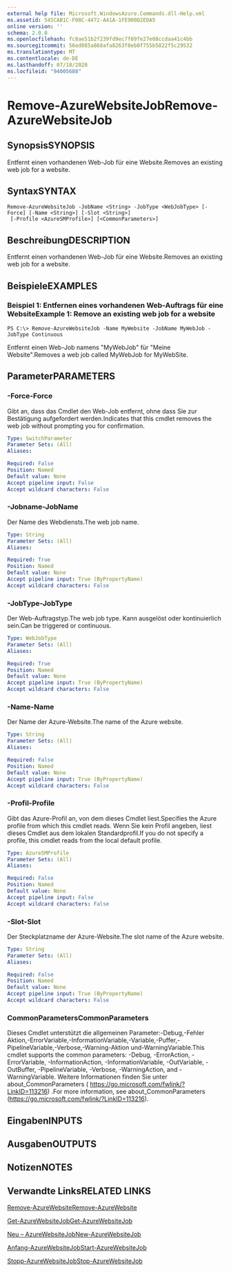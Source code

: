 ```yaml
---
external help file: Microsoft.WindowsAzure.Commands.dll-Help.xml
ms.assetid: 545CAB1C-F08C-4472-A41A-1FE900D2EDA5
online version: ''
schema: 2.0.0
ms.openlocfilehash: fc8ae51b2f239fd9ec7f09fe27e08ccdaa41c4bb
ms.sourcegitcommit: 56ed085a868afa8263f8eb0f755b5822f5c29532
ms.translationtype: MT
ms.contentlocale: de-DE
ms.lasthandoff: 07/18/2020
ms.locfileid: "94005688"
---
```

# <span data-ttu-id="05c77-101">Remove-AzureWebsiteJob</span><span class="sxs-lookup"><span data-stu-id="05c77-101">Remove-AzureWebsiteJob</span></span>

## <span data-ttu-id="05c77-102">Synopsis</span><span class="sxs-lookup"><span data-stu-id="05c77-102">SYNOPSIS</span></span>
<span data-ttu-id="05c77-103">Entfernt einen vorhandenen Web-Job für eine Website.</span><span class="sxs-lookup"><span data-stu-id="05c77-103">Removes an existing web job for a website.</span></span>

## <span data-ttu-id="05c77-104">Syntax</span><span class="sxs-lookup"><span data-stu-id="05c77-104">SYNTAX</span></span>

```
Remove-AzureWebsiteJob -JobName <String> -JobType <WebJobType> [-Force] [-Name <String>] [-Slot <String>]
 [-Profile <AzureSMProfile>] [<CommonParameters>]
```

## <span data-ttu-id="05c77-105">Beschreibung</span><span class="sxs-lookup"><span data-stu-id="05c77-105">DESCRIPTION</span></span>
<span data-ttu-id="05c77-106">Entfernt einen vorhandenen Web-Job für eine Website.</span><span class="sxs-lookup"><span data-stu-id="05c77-106">Removes an existing web job for a website.</span></span>

## <span data-ttu-id="05c77-107">Beispiele</span><span class="sxs-lookup"><span data-stu-id="05c77-107">EXAMPLES</span></span>

### <span data-ttu-id="05c77-108">Beispiel 1: Entfernen eines vorhandenen Web-Auftrags für eine Website</span><span class="sxs-lookup"><span data-stu-id="05c77-108">Example 1: Remove an existing web job for a website</span></span>
```
PS C:\> Remove-AzureWebsiteJob -Name MyWebsite -JobName MyWebJob -JobType Continuous
```

<span data-ttu-id="05c77-109">Entfernt einen Web-Job namens "MyWebJob" für "Meine Website".</span><span class="sxs-lookup"><span data-stu-id="05c77-109">Removes a web job called MyWebJob for MyWebSite.</span></span>

## <span data-ttu-id="05c77-110">Parameter</span><span class="sxs-lookup"><span data-stu-id="05c77-110">PARAMETERS</span></span>

### <span data-ttu-id="05c77-111">-Force</span><span class="sxs-lookup"><span data-stu-id="05c77-111">-Force</span></span>
<span data-ttu-id="05c77-112">Gibt an, dass das Cmdlet den Web-Job entfernt, ohne dass Sie zur Bestätigung aufgefordert werden.</span><span class="sxs-lookup"><span data-stu-id="05c77-112">Indicates that this cmdlet removes the web job without prompting you for confirmation.</span></span>

```yaml
Type: SwitchParameter
Parameter Sets: (All)
Aliases: 

Required: False
Position: Named
Default value: None
Accept pipeline input: False
Accept wildcard characters: False
```

### <span data-ttu-id="05c77-113">-Jobname</span><span class="sxs-lookup"><span data-stu-id="05c77-113">-JobName</span></span>
<span data-ttu-id="05c77-114">Der Name des Webdiensts.</span><span class="sxs-lookup"><span data-stu-id="05c77-114">The web job name.</span></span>

```yaml
Type: String
Parameter Sets: (All)
Aliases: 

Required: True
Position: Named
Default value: None
Accept pipeline input: True (ByPropertyName)
Accept wildcard characters: False
```

### <span data-ttu-id="05c77-115">-JobType</span><span class="sxs-lookup"><span data-stu-id="05c77-115">-JobType</span></span>
<span data-ttu-id="05c77-116">Der Web-Auftragstyp.</span><span class="sxs-lookup"><span data-stu-id="05c77-116">The web job type.</span></span>
<span data-ttu-id="05c77-117">Kann ausgelöst oder kontinuierlich sein.</span><span class="sxs-lookup"><span data-stu-id="05c77-117">Can be triggered or continuous.</span></span>

```yaml
Type: WebJobType
Parameter Sets: (All)
Aliases: 

Required: True
Position: Named
Default value: None
Accept pipeline input: True (ByPropertyName)
Accept wildcard characters: False
```

### <span data-ttu-id="05c77-118">-Name</span><span class="sxs-lookup"><span data-stu-id="05c77-118">-Name</span></span>
<span data-ttu-id="05c77-119">Der Name der Azure-Website.</span><span class="sxs-lookup"><span data-stu-id="05c77-119">The name of the Azure website.</span></span>

```yaml
Type: String
Parameter Sets: (All)
Aliases: 

Required: False
Position: Named
Default value: None
Accept pipeline input: True (ByPropertyName)
Accept wildcard characters: False
```

### <span data-ttu-id="05c77-120">-Profil</span><span class="sxs-lookup"><span data-stu-id="05c77-120">-Profile</span></span>
<span data-ttu-id="05c77-121">Gibt das Azure-Profil an, von dem dieses Cmdlet liest.</span><span class="sxs-lookup"><span data-stu-id="05c77-121">Specifies the Azure profile from which this cmdlet reads.</span></span>
<span data-ttu-id="05c77-122">Wenn Sie kein Profil angeben, liest dieses Cmdlet aus dem lokalen Standardprofil.</span><span class="sxs-lookup"><span data-stu-id="05c77-122">If you do not specify a profile, this cmdlet reads from the local default profile.</span></span>

```yaml
Type: AzureSMProfile
Parameter Sets: (All)
Aliases: 

Required: False
Position: Named
Default value: None
Accept pipeline input: False
Accept wildcard characters: False
```

### <span data-ttu-id="05c77-123">-Slot</span><span class="sxs-lookup"><span data-stu-id="05c77-123">-Slot</span></span>
<span data-ttu-id="05c77-124">Der Steckplatzname der Azure-Website.</span><span class="sxs-lookup"><span data-stu-id="05c77-124">The slot name of the Azure website.</span></span>

```yaml
Type: String
Parameter Sets: (All)
Aliases: 

Required: False
Position: Named
Default value: None
Accept pipeline input: True (ByPropertyName)
Accept wildcard characters: False
```

### <span data-ttu-id="05c77-125">CommonParameters</span><span class="sxs-lookup"><span data-stu-id="05c77-125">CommonParameters</span></span>
<span data-ttu-id="05c77-126">Dieses Cmdlet unterstützt die allgemeinen Parameter:-Debug,-Fehler Aktion,-ErrorVariable,-InformationVariable,-Variable,-Puffer,-PipelineVariable,-Verbose,-Warning-Aktion und-WarningVariable.</span><span class="sxs-lookup"><span data-stu-id="05c77-126">This cmdlet supports the common parameters: -Debug, -ErrorAction, -ErrorVariable, -InformationAction, -InformationVariable, -OutVariable, -OutBuffer, -PipelineVariable, -Verbose, -WarningAction, and -WarningVariable.</span></span> <span data-ttu-id="05c77-127">Weitere Informationen finden Sie unter about_CommonParameters ( https://go.microsoft.com/fwlink/?LinkID=113216) .</span><span class="sxs-lookup"><span data-stu-id="05c77-127">For more information, see about_CommonParameters (https://go.microsoft.com/fwlink/?LinkID=113216).</span></span>

## <span data-ttu-id="05c77-128">Eingaben</span><span class="sxs-lookup"><span data-stu-id="05c77-128">INPUTS</span></span>

## <span data-ttu-id="05c77-129">Ausgaben</span><span class="sxs-lookup"><span data-stu-id="05c77-129">OUTPUTS</span></span>

## <span data-ttu-id="05c77-130">Notizen</span><span class="sxs-lookup"><span data-stu-id="05c77-130">NOTES</span></span>

## <span data-ttu-id="05c77-131">Verwandte Links</span><span class="sxs-lookup"><span data-stu-id="05c77-131">RELATED LINKS</span></span>

[<span data-ttu-id="05c77-132">Remove-AzureWebsite</span><span class="sxs-lookup"><span data-stu-id="05c77-132">Remove-AzureWebsite</span></span>](./Remove-AzureWebsite.md)

[<span data-ttu-id="05c77-133">Get-AzureWebsiteJob</span><span class="sxs-lookup"><span data-stu-id="05c77-133">Get-AzureWebsiteJob</span></span>](./Get-AzureWebsiteJob.md)

[<span data-ttu-id="05c77-134">Neu – AzureWebsiteJob</span><span class="sxs-lookup"><span data-stu-id="05c77-134">New-AzureWebsiteJob</span></span>](./New-AzureWebsiteJob.md)

[<span data-ttu-id="05c77-135">Anfang-AzureWebsiteJob</span><span class="sxs-lookup"><span data-stu-id="05c77-135">Start-AzureWebsiteJob</span></span>](./Start-AzureWebsiteJob.md)

[<span data-ttu-id="05c77-136">Stopp-AzureWebsiteJob</span><span class="sxs-lookup"><span data-stu-id="05c77-136">Stop-AzureWebsiteJob</span></span>](./Stop-AzureWebsiteJob.md)


